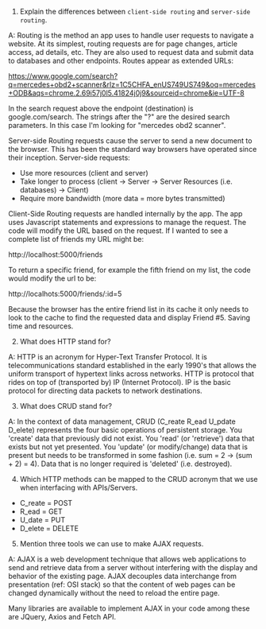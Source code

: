 1. Explain the differences between `client-side routing` and `server-side routing`.

A: Routing is the method an app uses to handle user requests to navigate a website.  At its simplest, routing requests are for page changes, article access, ad details, etc.  They are also used to request data and submit data to databases and other endpoints.  Routes appear as extended URLs:  

https://www.google.com/search?q=mercedes+obd2+scanner&rlz=1C5CHFA_enUS749US749&oq=mercedes+ODB&aqs=chrome.2.69i57j0l5.41824j0j9&sourceid=chrome&ie=UTF-8

In the search request above the endpoint (destination) is google.com/search.  The strings after the "?" are the desired search parameters.  In this case I'm looking for "mercedes obd2 scanner".

Server-side Routing requests cause the server to send a new document to the browser.  This has been the standard way browsers have operated since their inception.  Server-side requests:
* Use more resources (client and server)
* Take longer to process (client -> Server -> Server Resources (i.e. databases) -> Client)
* Require more bandwidth (more data = more bytes transmitted)

Client-Side Routing requests are handled internally by the app.  The app uses Javascript statements and expressions to manage the request.  The code will modify the URL based on the request.  If I wanted to see a complete list of friends my URL might be:

http://localhost:5000/friends

To return a specific friend, for example the fifth friend on my list, the code would modify the url to be:

http://localhots:5000/friends/:id=5

Because the browser has the entire friend list in its cache it only needs to look to the cache to find the requested data and display Friend #5.  Saving time and resources.

2. What does HTTP stand for? 

A:  HTTP is an acronym for Hyper-Text Transfer Protocol.  It is telecommunications standard established in the early 1990's that allows the uniform transport of hypertext links across networks.  HTTP is protocol that rides on top of (transported by) IP (Internet Protocol).  IP is the basic protocol for directing data packets to network destinations.

3. What does CRUD stand for? 

A: In the context of data management, CRUD (C_reate R_ead U_pdate D_elete) represents the four basic operations of persistent storage.  You 'create' data that previously did not exist.  You 'read' (or 'retrieve') data that exists but not yet presented.  You 'update' (or modify/change) data that is present but needs to be transformed in some fashion (i.e. sum = 2 -> (sum + 2) = 4).  Data that is no longer required is 'deleted' (i.e. destroyed).

4. Which HTTP methods can be mapped to the CRUD acronym that we use when interfacing with APIs/Servers.
* C_reate = POST
* R_ead = GET
* U_date = PUT
* D_elete = DELETE

5. Mention three tools we can use to make AJAX requests.

A:  AJAX is a web development technique that allows web applications to send and retrieve data from a server without interfering with the display and behavior of the existing page. AJAX decouples data interchange from presentation (ref: OSI stack) so that the content of web pages can be changed dynamically without the need to reload the entire page.

Many libraries are available to implement AJAX in your code among these are JQuery, Axios and Fetch API.



